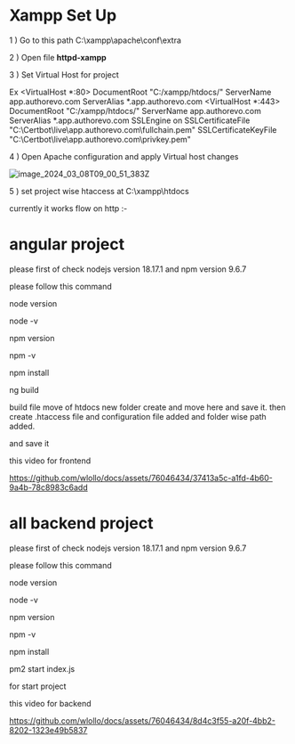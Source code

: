 **Xampp Set Up**
====================
1 ) Go to this path C:\xampp\apache\conf\extra

2 ) Open file **httpd-xampp**

3 ) Set Virtual Host for project 

Ex  <VirtualHost *:80>
     DocumentRoot "C:/xampp/htdocs/"
     ServerName app.authorevo.com
     ServerAlias *.app.authorevo.com
 </VirtualHost>
 <VirtualHost *:443>
     DocumentRoot "C:/xampp/htdocs/"
     ServerName app.authorevo.com
     ServerAlias *.app.authorevo.com
     SSLEngine on
     SSLCertificateFile "C:\Certbot\live\app.authorevo.com\fullchain.pem"
     SSLCertificateKeyFile "C:\Certbot\live\app.authorevo.com\privkey.pem"
 </VirtualHost>

4 ) Open Apache configuration and apply Virtual host changes 

![image_2024_03_08T09_00_51_383Z](https://github.com/wlollo/docs/assets/76046434/2eefd11a-8529-438a-96b6-1288dcdf0143)

5 ) set project wise htaccess at C:\xampp\htdocs 


currently it works  flow on http :-

angular project 
=============================
please first of check nodejs version  18.17.1  and npm  version  9.6.7  

please follow this command


node version

node -v


npm version 

npm  -v 

npm install

ng build 

build file move of htdocs new folder create and move here and save it.
then create .htaccess file and configuration file added and folder wise path added.

and save it

this video for frontend 

https://github.com/wlollo/docs/assets/76046434/37413a5c-a1fd-4b60-9a4b-78c8983c6add



all backend project 
============================
please first of check nodejs version  18.17.1  and npm  version  9.6.7  

please follow this command

node version

node -v

npm version 

npm  -v 

npm install

pm2 start index.js

for start project


this video for backend 

https://github.com/wlollo/docs/assets/76046434/8d4c3f55-a20f-4bb2-8202-1323e49b5837
